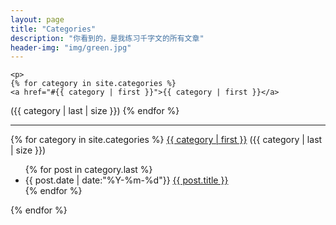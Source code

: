 ```yaml
---
layout: page 
title: "Categories"
description: "你看到的，是我练习千字文的所有文章"
header-img: "img/green.jpg"
---
```


<div class="title">

    <p>
    {% for category in site.categories %}
    <a href="#{{ category | first }}">{{ category | first }}</a>
   (<span  class="category-number">{{ category | last | size }}</span>)
    {% endfor %}
    </p>
</div>
<hr>
{% for category in site.categories %}
<a name="{{category | first }}" href="#{{ category | first }}">{{ category | first }}</a>
(<span  class="category-number">{{ category | last | size }}</span>)
<ul class="arc-list">
    {% for post in category.last %}
    <li><span class="category-date">{{ post.date | date:"%Y-%m-%d"}}</span>
    <a href="{{ post.url }}">{{ post.title }}</a>
    </li>
    {% endfor %}
</ul>
{% endfor %}
